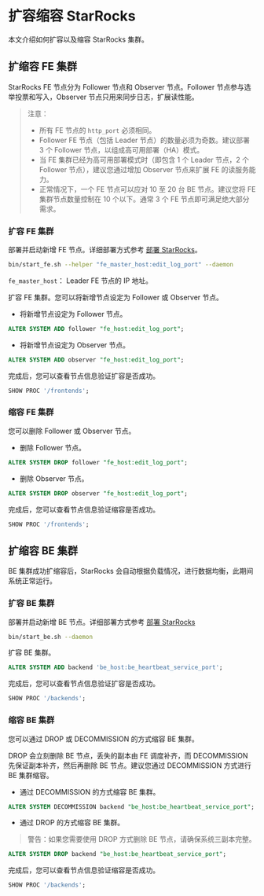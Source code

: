 # 扩容缩容 StarRocks

本文介绍如何扩容以及缩容 StarRocks 集群。

## 扩缩容 FE 集群

StarRocks FE 节点分为 Follower 节点和 Observer 节点。Follower 节点参与选举投票和写入，Observer 节点只用来同步日志，扩展读性能。

> 注意：
>
> * 所有 FE 节点的 `http_port` 必须相同。
> * Follower FE 节点（包括 Leader 节点）的数量必须为奇数。建议部署 3 个 Follower 节点，以组成高可用部署（HA）模式。
> * 当 FE 集群已经为高可用部署模式时（即包含 1 个 Leader 节点，2 个 Follower 节点），建议您通过增加 Observer 节点来扩展 FE 的读服务能力。
> * 正常情况下，一个 FE 节点可以应对 10 至 20 台 BE 节点。建议您将 FE 集群节点数量控制在 10 个以下。通常 3 个 FE 节点即可满足绝大部分需求。

### 扩容 FE 集群

部署并启动新增 FE 节点。详细部署方式参考 [部署 StarRocks](../quick_start/Deploy.md)。

```bash
bin/start_fe.sh --helper "fe_master_host:edit_log_port" --daemon
```

`fe_master_host`： Leader FE 节点的 IP 地址。

扩容 FE 集群。您可以将新增节点设定为 Follower 或 Observer 节点。

* 将新增节点设定为 Follower 节点。

```sql
ALTER SYSTEM ADD follower "fe_host:edit_log_port";
```

* 将新增节点设定为 Observer 节点。

```sql
ALTER SYSTEM ADD observer "fe_host:edit_log_port";
```

完成后，您可以查看节点信息验证扩容是否成功。

```sql
SHOW PROC '/frontends';
```

### 缩容 FE 集群

您可以删除 Follower 或 Observer 节点。

* 删除 Follower 节点。

```sql
ALTER SYSTEM DROP follower "fe_host:edit_log_port";
```

* 删除 Observer 节点。

```sql
ALTER SYSTEM DROP observer "fe_host:edit_log_port";
```

完成后，您可以查看节点信息验证缩容是否成功。

```sql
SHOW PROC '/frontends';
```

## 扩缩容 BE 集群

BE 集群成功扩缩容后，StarRocks 会自动根据负载情况，进行数据均衡，此期间系统正常运行。

### 扩容 BE 集群

部署并启动新增 BE 节点。详细部署方式参考 [部署 StarRocks](../quick_start/Deploy.md)

```bash
bin/start_be.sh --daemon
```

扩容 BE 集群。

```sql
ALTER SYSTEM ADD backend 'be_host:be_heartbeat_service_port';
```

完成后，您可以查看节点信息验证扩容是否成功。

```sql
SHOW PROC '/backends';
```

### 缩容 BE 集群

您可以通过 DROP 或 DECOMMISSION 的方式缩容 BE 集群。

DROP 会立刻删除 BE 节点，丢失的副本由 FE 调度补齐，而 DECOMMISSION 先保证副本补齐，然后再删除 BE 节点。建议您通过 DECOMMISSION 方式进行 BE 集群缩容。

* 通过 DECOMMISSION 的方式缩容 BE 集群。

```sql
ALTER SYSTEM DECOMMISSION backend "be_host:be_heartbeat_service_port";
```

* 通过 DROP 的方式缩容 BE 集群。

> 警告：如果您需要使用 DROP 方式删除 BE 节点，请确保系统三副本完整。

```sql
ALTER SYSTEM DROP backend "be_host:be_heartbeat_service_port";
```

完成后，您可以查看节点信息验证缩容是否成功。

```sql
SHOW PROC '/backends';
```

